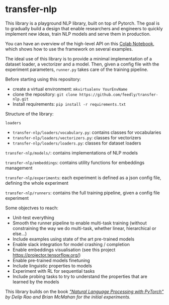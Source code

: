# transfer-nlp

This library is a playground NLP library, built on top of Pytorch. The goal is to gradually build a design that enable researchers and engineers to quickly implement new ideas, train NLP models and serve them in production.

You can have an overview of the high-level API on this [Colab Notebook](https://colab.research.google.com/drive/1DtC31eUejz1T0DsaEfHq_DOxEfanmrG1#scrollTo=Xzu3HPdGrnza), which shows how to use the framework on several examples.

The ideal use of this library is to provide a minimal implementation of a dataset loader, a vectorizer and a model. Then, given a config file with the experiment parameters, `runner.py` takes care of the training pipeline.


Before starting using this repository:

- create a virtual environment: `mkvirtualenv YourEnvName`
- clone the repository: `git clone https://github.com/feedly/transfer-nlp.git`
- Install requirements: `pip install -r requirements.txt`

Structure of the library:

`loaders`
- `transfer-nlp/loaders/vocabulary.py`: contains classes for vocabularies
- `transfer-nlp/loaders/vectorizers.py`: classes for vectorizers
- `transfer-nlp/loaders/loaders.py`: classes for dataset loaders

`transfer-nlp/models/`: contains implementations of NLP models

`transfer-nlp/embeddings`: contains utility functions for embeddings management

`transfer-nlp/experiments`: each experiment is defined as a json config file, defining the whole experiment

`transfer-nlp/runners`: contains the full training pipeline, given a config file experiment

 Some objectves to reach:
 - Unit-test everything
 - Smooth the runner pipeline to enable multi-task training (without constraining the way we do multi-task, whether linear, hierarchical or else...)
 - Include examples using state of the art pre-trained models
 - Enable slack integration for model crashing / completion
 - Enable embeddings visualisation (see this project https://projector.tensorflow.org/)
 - Enable pre-trained models finetuning
 - Include linguistic properties to models
 - Experiment with RL for sequential tasks
 - Include probing tasks to try to understand the properties that are learned by the models



This library builds on the book <cite>["Natural Language Processing with PyTorch"](https://www.amazon.com/dp/1491978236/)<cite> by Delip Rao and Brian McMahan for the initial experiments.
